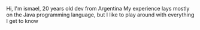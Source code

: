 Hi, I'm ismael, 20 years old dev from Argentina
My experience lays mostly on the Java programming language, but I like to play around with everything I get to know
